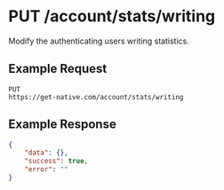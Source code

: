 # PUT /account/stats/writing

Modify the authenticating users writing statistics.

## Example Request

```
PUT
https://get-native.com/account/stats/writing
```

## Example Response

```json
{
	"data": {},
	"success": true,
	"error": ""
}
```
